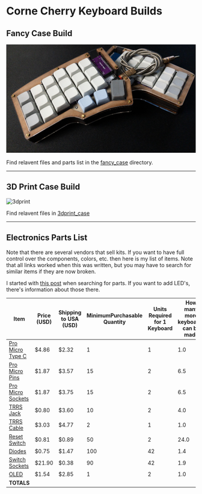 # Corne Cherry Keyboard Builds

## Fancy Case Build
![fancy](images/view2.jpg)

Find relavent files and parts list in the [fancy_case](fancy_case/) directory.

---


## 3D Print Case Build

![3dprint](images/3dprint.jpg)

Find relavent files in [3dprint_case](3Dprint_case/)

---


## Electronics Parts List

Note that there are several vendors that sell kits. If you want to have full control over the components, colors, etc. then here is my list of items.  Note that all links worked when this was written, but you may have to search for similar items if they are now broken.

I started with [this post](https://www.reddit.com/r/crkbd/comments/esv3i8/guide_corne_diy_kit/) when searching for parts.  If you want to add LED's, there's information about those there.

|Item|Price (USD)|Shipping to USA (USD)|MinimumPurchasable Quantity|Units Required for 1 Keyboard|How many more keyboards can be made|Price Each|Price per Keyboard|Ordered|TOTAL NEEDED TO SPEND:|
|---|---|---|---|---|---|---|---|---|---|
|[Pro Micro Type C](https://www.aliexpress.com/item/1005003227884730.html)|$4.86|$2.32|1|1|1.0|$7.18|$7.18|2|$7.18|
|[Pro Micro Pins](https://www.aliexpress.com/item/32803164240.html)|$1.87|$3.57|15|2|6.5|$0.36|$0.73|15|$5.44|
|[Pro Micro Sockets](https://www.aliexpress.com/item/32817226478.html)|$1.87|$3.75|15|2|6.5|$0.37|$0.75|15|$5.62|
|[TRRS Jack](https://www.aliexpress.com/item/33029465106.html)|$0.80|$3.60|10|2|4.0|$0.44|$0.88|10|$4.40|
|[TRRS Cable](https://www.aliexpress.com/item/32459681560.html)|$3.03|$4.77|2|1|1.0|$3.90|$3.90|2|$7.80|
|[Reset Switch](https://www.aliexpress.com/item/1005001629184984.html)|$0.81|$0.89|50|2|24.0|$0.03|$0.07|50|$1.70|
|[Diodes](https://www.aliexpress.com/item/32849879904.html)|$0.75|$1.47|100|42|1.4|$0.02|$0.93|100|$2.22|
|[Switch Sockets](https://www.aliexpress.com/item/4000019410050.html)|$21.90|$0.38|90|42|1.9|$0.25|$10.40|120|$22.28|
|[OLED](https://www.aliexpress.com/item/32777216785.html)|$1.54|$2.85|1|2|1.0|$4.39|$8.78|4|$8.78|
|**TOTALS**|||||||**$39.66**||**$95.65**|